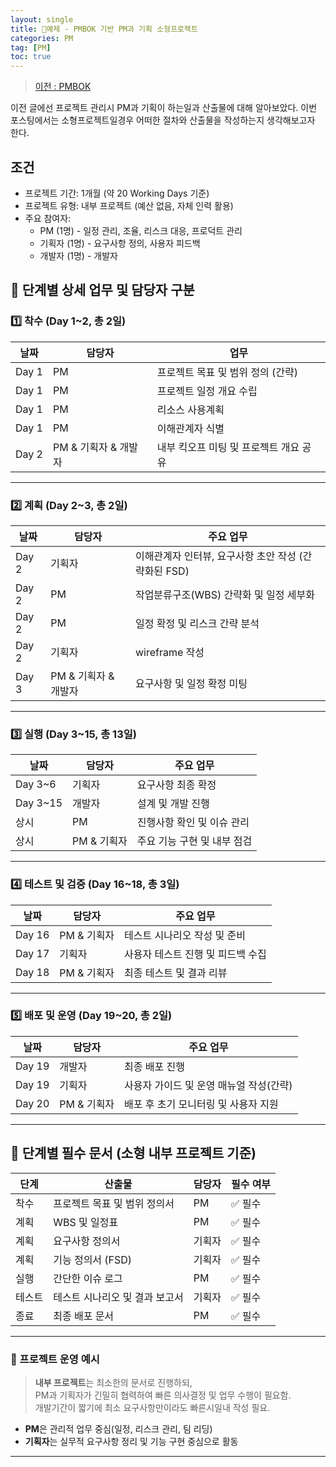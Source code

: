 ```yaml
---
layout: single
title: 🎯예제 - PMBOK 기반 PM과 기획 소형프로젝트 
categories: PM
tag: [PM]
toc: true
---
```


> [이전 : PMBOK](../프로젝트관리_PM과기획)

이전 글에선 프로젝트 관리시 PM과 기획이 하는일과 산출물에 대해 알아보았다. 이번 포스팅에서는 소형프로젝트일경우 어떠한 절차와 산출물을 작성하는지 생각해보고자 한다.

## 조건
-	프로젝트 기간: 1개월 (약 20 Working Days 기준)
-	프로젝트 유형: 내부 프로젝트 (예산 없음, 자체 인력 활용)
-	주요 참여자:
      -	PM (1명) - 일정 관리, 조율, 리스크 대응, 프로덕트 관리
      - 기획자 (1명) - 요구사항 정의, 사용자 피드백
      - 개발자 (1명) - 개발자

## 📅 단계별 상세 업무 및 담당자 구분

### 1️⃣ 착수 (Day 1~2, 총 2일)

| 날짜    | 담당자            | 업무                  |
|-------|----------------|---------------------|
| Day 1 | PM             | 프로젝트 목표 및 범위 정의 (간략) |
| Day 1 | PM             | 프로젝트 일정 개요 수립       |
| Day 1 | PM             | 리소스 사용계획            |
| Day 1 | PM             | 이해관계자 식별            |
| Day 2 | PM & 기획자 & 개발자 | 내부 킥오프 미팅 및 프로젝트 개요 공유 |

---

### 2️⃣ 계획 (Day 2~3, 총 2일)

| 날짜    | 담당자            | 주요 업무                            |
|-------|----------------|----------------------------------|
| Day 2 | 기획자            | 이해관계자 인터뷰, 요구사항 초안 작성 (간략화된 FSD) |
| Day 2 | PM             | 작업분류구조(WBS) 간략화 및 일정 세부화         |
| Day 2 | PM             | 일정 확정 및 리스크 간략 분석                |
| Day 2 | 기획자            | wireframe 작성                     |
| Day 3 | PM & 기획자 & 개발자 | 요구사항 및 일정 확정 미팅                  |

---

### 3️⃣ 실행 (Day 3~15, 총 13일)

| 날짜       | 담당자 | 주요 업무 |
|----------|--------|-----------|
| Day 3~6  | 기획자 | 요구사항 최종 확정 |
| Day 3~15 | 개발자 | 설계 및 개발 진행 |
| 상시       | PM | 진행사항 확인 및 이슈 관리 |
| 상시       | PM & 기획자 | 주요 기능 구현 및 내부 점검 |

---

### 4️⃣ 테스트 및 검증 (Day 16~18, 총 3일)

| 날짜 | 담당자 | 주요 업무 |
|------|--------|-----------|
| Day 16 | PM & 기획자 | 테스트 시나리오 작성 및 준비 |
| Day 17 | 기획자 | 사용자 테스트 진행 및 피드백 수집 |
| Day 18 | PM & 기획자 | 최종 테스트 및 결과 리뷰 |

---

### 5️⃣ 배포 및 운영 (Day 19~20, 총 2일)

| 날짜 | 담당자      | 주요 업무 |
|------|----------|-----------|
| Day 19 | 개발자    | 최종 배포 진행 |
| Day 19 | 기획자      | 사용자 가이드 및 운영 매뉴얼 작성(간략) |
| Day 20 | PM & 기획자 | 배포 후 초기 모니터링 및 사용자 지원 |

---

## 📌 단계별 필수 문서 (소형 내부 프로젝트 기준)


| 단계 | 산출물 | 담당자 | 필수 여부 |
|-------|--------|------------|---|
| 착수 | 프로젝트 목표 및 범위 정의서 | PM | ✅ 필수 |
| 계획 | WBS 및 일정표 | PM | ✅ 필수 |
| 계획 | 요구사항 정의서 | 기획자 | ✅ 필수 |
| 계획 | 기능 정의서 (FSD) | 기획자 | ✅ 필수 |
| 실행 | 간단한 이슈 로그 | PM | ✅ 필수 |
| 테스트 | 테스트 시나리오 및 결과 보고서 | 기획자 | ✅ 필수 |
| 종료 | 최종 배포 문서 | PM | ✅ 필수 |

---

### 📝 프로젝트 운영 예시

> **내부 프로젝트**는 최소한의 문서로 진행하되,  
> PM과 기획자가 긴밀히 협력하여 빠른 의사결정 및 업무 수행이 필요함.  
> 개발기간이 짧기에 최소 요구사항만이라도 빠른시일내 작성 필요.

- **PM**은 관리적 업무 중심(일정, 리스크 관리, 팀 리딩)
- **기획자**는 실무적 요구사항 정리 및 기능 구현 중심으로 활동

---
